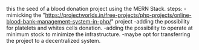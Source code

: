 this the seed of a blood donation project using the MERN Stack.
steps:
-mimicking the "https://projectworlds.in/free-projects/php-projects/online-blood-bank-management-system-in-php/"
project
-adding the possibility for platelets and whites cells donation.
-adding the possibility to operate at minimum stock to minimize the infrastructure.
-maybe opt for transferring the project to a decentralized system.